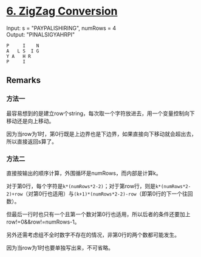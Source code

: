 # [6. ZigZag Conversion](https://leetcode.com/problems/zigzag-conversion/)

Input: s = "PAYPALISHIRING", numRows = 4\
Output: "PINALSIGYAHRPI"

```
P     I    N
A   L S  I G
Y A   H R
P     I
```

## Remarks

### 方法一

最容易想到的是建立row个string，每次取一个字符放进去，用一个变量控制向下移动还是向上移动。

因为当row为1时，第0行既是上边界也是下边界，如果直接向下移动就会超出去，所以直接返回s算了。

### 方法二

直接按输出的顺序计算，外围循环是numRows，而内部是计算k。

对于第0行，每个字符是`k*(numRows*2-2)`；对于第row行，则是`k*(numRows*2-2)+row`（对第0行也适用）与`(k+1)*(numRows*2-2)-row`（即第0行的下一个往回数）。

但最后一行时也只有一个且第一个数对第0行也适用，所以后者的条件还要加上row!=0&&row!=numRows-1。

另外还需考虑组不全时数字不存在的情况，非第0行的两个数都可能发生。

因为当row为1时也要单独写出来，不可省略。
